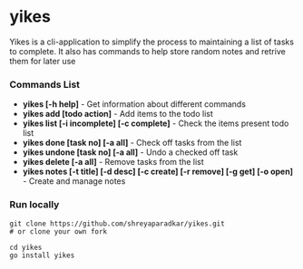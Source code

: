 # yikes

Yikes is a cli-application to simplify the process to maintaining a list of tasks to complete.
It also has commands to help store random notes and retrive them for later use

### Commands List

- **yikes [-h help]** - Get information about different commands
- **yikes add [todo action]** - Add items to the todo list
- **yikes list [-i incomplete] [-c complete]** - Check the items present todo list
- **yikes done [task no] [-a all]** - Check off tasks from the list
- **yikes undone [task no] [-a all]** - Undo a checked off task
- **yikes delete [-a all]** - Remove tasks from the list
- **yikes notes [-t title] [-d desc] [-c create] [-r remove] [-g get] [-o open]** - Create and manage notes

### Run locally
```
git clone https://github.com/shreyaparadkar/yikes.git
# or clone your own fork

cd yikes
go install yikes
```
